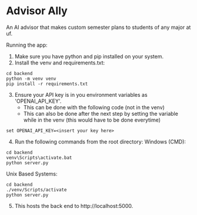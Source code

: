 # Advisor Ally
An AI advisor that makes custom semester plans to students of any major at uf.

Running the app:
1. Make sure you have python and pip installed on your system.
2. Install the venv and requirements.txt:
```
cd backend
python -m venv venv
pip install -r requirements.txt

```
3. Ensure your API key is in you environment variables as 'OPENAI_API_KEY'.
    * This can be done with the following code (not in the venv)
    * This can also be done after the next step by setting the variable while in the venv (this would have to be done everytime)
```
set OPENAI_API_KEY=<insert your key here>
```
4. Run the following commands from the root directory:
Windows (CMD):
```
cd backend
venv\Scripts\activate.bat
python server.py

```
Unix Based Systems:
```
cd backend
./venv/Scripts/activate
python server.py

```
5. This hosts the back end to http://localhost:5000.
